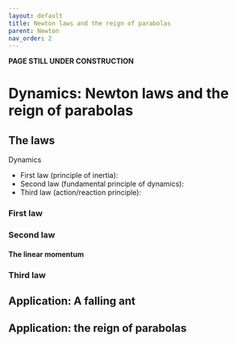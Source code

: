 ```yaml
---
layout: default
title: Newton laws and the reign of parabolas
parent: Newton
nav_order: 2
---
```

**PAGE STILL UNDER CONSTRUCTION**

# Dynamics: Newton laws and the reign of parabolas

## The laws

Dynamics

- First law (principle of inertia):
- Second law (fundamental principle of dynamics):
- Third law (action/reaction principle):

### First law

### Second law

#### The linear momentum

### Third law

## Application: A falling ant

## Application: the reign of parabolas
